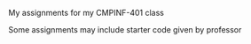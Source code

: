 My assignments for my CMPINF-401 class

Some assignments may include starter code given by professor
